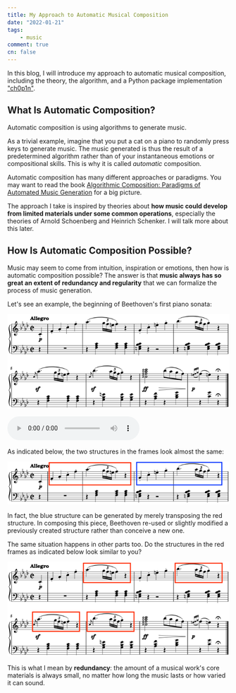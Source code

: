 ```yaml
---
title: My Approach to Automatic Musical Composition
date: "2022-01-21"
tags:
    - music
comment: true
cn: false
---
```



In this blog, I will introduce my approach to automatic musical composition, including the theory, the algorithm, and a Python package implementation ["ch0p1n"](https://github.com/flujoo/ch0p1n).


## What Is Automatic Composition?

Automatic composition is using algorithms to generate music.

As a trivial example, imagine that you put a cat on a piano to randomly press keys to generate music. The music generated is thus the result of a predetermined algorithm rather than of your instantaneous emotions or compositional skills. This is why it is called *automatic* composition.

Automatic composition has many different approaches or paradigms. You may want to read the book [Algorithmic Composition: Paradigms of Automated Music Generation](https://www.amazon.com/Algorithmic-Composition-Paradigms-Automated-Generation/dp/3211999159/) for a big picture.

The approach I take is inspired by theories about **how music could develop from limited materials under some common operations**, especially the theories of Arnold Schoenberg and Heinrich Schenker. I will talk more about this later.


## How Is Automatic Composition Possible?

Music may seem to come from intuition, inspiration or emotions, then how is automatic composition possible? The answer is that **music always has so great an extent of redundancy and regularity** that we can formalize the process of music generation.

Let's see an example, the beginning of Beethoven's first piano sonata:

![](assets/beethoven_sonata.png)

<audio controls>
  <source src="assets/beethoven_sonata.mp3" type="audio/mpeg">
</audio>

As indicated below, the two structures in the frames look almost the same:

![](assets/beethoven_sonata_redundancy_1.png)

In fact, the blue structure can be generated by merely transposing the red structure. In composing this piece, Beethoven re-used or slightly modified a previously created structure rather than conceive a new one.

The same situation happens in other parts too. Do the structures in the red frames as indicated below look similar to you?

![](assets/beethoven_sonata_redundancy_2.png)

This is what I mean by **redundancy**: the amount of a musical work's core materials is always small, no matter how long the music lasts or how varied it can sound.
